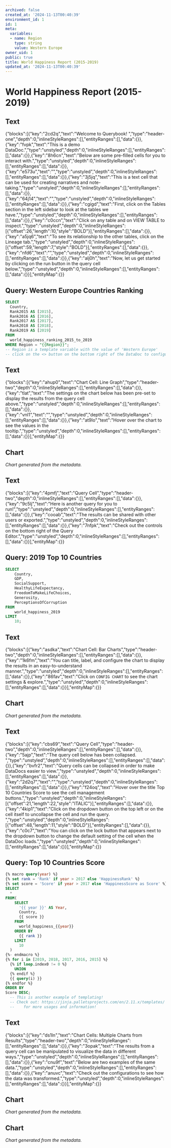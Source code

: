```yaml
---
archived: false
created_at: '2024-11-13T00:40:39'
environment_id: 1
id: 1
meta:
  variables:
  - name: Region
    type: string
    value: Western Europe
owner_uid: 1
public: true
title: World Happiness Report (2015-2019)
updated_at: '2024-11-13T00:40:39'
---
```


# World Happiness Report (2015-2019)

<!--
cell_type: text
created_at: '2024-11-13T00:40:39'
id: 1
meta:
  collapsed: false
updated_at: '2024-11-13T00:40:39'
-->
## Text

{"blocks":[{"key":"2cd2q","text":"Welcome to Querybook! ","type":"header-one","depth":0,"inlineStyleRanges":[],"entityRanges":[],"data":{}},{"key":"fvpk","text":"This is a demo DataDoc.","type":"unstyled","depth":0,"inlineStyleRanges":[],"entityRanges":[],"data":{}},{"key":"8h6cn","text":"Below are some pre-filled cells for you to interact with.","type":"unstyled","depth":0,"inlineStyleRanges":[],"entityRanges":[],"data":{}},{"key":"e573u","text":"","type":"unstyled","depth":0,"inlineStyleRanges":[],"entityRanges":[],"data":{}},{"key":"3j5jq","text":"This is a text cell that can be used for creating narratives and note-taking.","type":"unstyled","depth":0,"inlineStyleRanges":[],"entityRanges":[],"data":{}},{"key":"64j14","text":"","type":"unstyled","depth":0,"inlineStyleRanges":[],"entityRanges":[],"data":{}},{"key":"cgigd","text":"First, click on the Tables section in the left sidebar to look at the tables we have.","type":"unstyled","depth":0,"inlineStyleRanges":[],"entityRanges":[],"data":{}},{"key":"c0ccn","text":"Click on any table and on VIEW TABLE to inspect.","type":"unstyled","depth":0,"inlineStyleRanges":[{"offset":26,"length":10,"style":"BOLD"}],"entityRanges":[],"data":{}},{"key":"a5jq6","text":"To see its relationship to the other tables,  click on the Lineage tab.","type":"unstyled","depth":0,"inlineStyleRanges":[{"offset":59,"length":7,"style":"BOLD"}],"entityRanges":[],"data":{}},{"key":"nfd6","text":"","type":"unstyled","depth":0,"inlineStyleRanges":[],"entityRanges":[],"data":{}},{"key":"alj0h","text":"Now, let us get started by clicking on the run button in the query cell below.","type":"unstyled","depth":0,"inlineStyleRanges":[],"entityRanges":[],"data":{}}],"entityMap":{}}


<!--
cell_type: query
created_at: '2024-11-13T00:40:39'
id: 2
meta:
  engine: 1
  title: Western Europe Countries Ranking
updated_at: '2024-11-13T00:40:39'
-->
## Query: Western Europe Countries Ranking

```sql
SELECT
  Country,
  Rank2015 AS [2015],
  Rank2016 AS [2016],
  Rank2017 AS [2017],
  Rank2018 AS [2018],
  Rank2019 AS [2019]
FROM
  world_happiness_ranking_2015_to_2019
WHERE Region = "{{Region}}";
-- Region is a template variable with the value of 'Western Europe'
-- click on the <> button on the bottom right of the DataDoc to configure more!
```


<!--
cell_type: text
created_at: '2024-11-13T00:40:39'
id: 3
meta:
  collapsed: false
updated_at: '2024-11-13T00:40:39'
-->
## Text

{"blocks":[{"key":"ahup0","text":"Chart Cell: Line Graph","type":"header-two","depth":0,"inlineStyleRanges":[],"entityRanges":[],"data":{}},{"key":"tlat","text":"The settings on the chart below has been pre-set to display the results from the query cell above.","type":"unstyled","depth":0,"inlineStyleRanges":[],"entityRanges":[],"data":{}},{"key":"vnl1","text":"","type":"unstyled","depth":0,"inlineStyleRanges":[],"entityRanges":[],"data":{}},{"key":"at9lo","text":"Hover over the chart to see the values in the tooltip.","type":"unstyled","depth":0,"inlineStyleRanges":[],"entityRanges":[],"data":{}}],"entityMap":{}}


<!--
cell_type: chart
created_at: '2024-11-13T00:40:39'
id: 4
meta:
  chart:
    type: line
    x_axis:
      col_idx: 0
      label: Year
      sort:
        asc: true
        idx: 0
    y_axis:
      label: Rank
      series:
        '0':
          agg_type: sum
        '1':
          agg_type: sum
        '10':
          agg_type: sum
        '11':
          agg_type: sum
        '12':
          agg_type: sum
        '13':
          agg_type: sum
        '14':
          agg_type: sum
        '15':
          agg_type: sum
        '16':
          agg_type: sum
        '17':
          agg_type: sum
        '18':
          agg_type: sum
        '19':
          agg_type: sum
        '2':
          agg_type: sum
        '20':
          agg_type: sum
        '3':
          agg_type: sum
        '4':
          agg_type: sum
        '5':
          agg_type: sum
        '6':
          agg_type: sum
        '7':
          agg_type: sum
        '8':
          agg_type: sum
        '9':
          agg_type: sum
      stack: false
  collapsed: false
  data:
    source_type: cell_above
    transformations:
      aggregate: false
      format: {}
      switch: true
  title: Western Europe Countries Ranking
  visual:
    legend_position: top
updated_at: '2024-11-13T00:40:39'
-->
## Chart

*Chart generated from the metadata.*


<!--
cell_type: text
created_at: '2024-11-13T00:40:39'
id: 5
meta:
  collapsed: false
updated_at: '2024-11-13T00:40:39'
-->
## Text

{"blocks":[{"key":"4pmfj","text":"Query Cell","type":"header-two","depth":0,"inlineStyleRanges":[],"entityRanges":[],"data":{}},{"key":"9c5lj","text":"Here is another query for you to run!","type":"unstyled","depth":0,"inlineStyleRanges":[],"entityRanges":[],"data":{}},{"key":"cooab","text":"The results can be shared with other users or exported.","type":"unstyled","depth":0,"inlineStyleRanges":[],"entityRanges":[],"data":{}},{"key":"7nfpk","text":"Check out the controls on the bottom right of the Query Editor.","type":"unstyled","depth":0,"inlineStyleRanges":[],"entityRanges":[],"data":{}}],"entityMap":{}}


<!--
cell_type: query
created_at: '2024-11-13T00:40:39'
id: 6
meta:
  engine: 1
  title: 2019 Top 10 Countries
updated_at: '2024-11-13T00:40:39'
-->
## Query: 2019 Top 10 Countries

```sql
SELECT
    Country,
    GDP,
    SocialSupport,
    HealthyLifeExpectancy,
    FreedomToMakeLifeChoices,
    Generosity,
    PerceptionsOfCorruption
FROM
    world_happiness_2019
LIMIT
    10;
```


<!--
cell_type: text
created_at: '2024-11-13T00:40:39'
id: 7
meta:
  collapsed: false
updated_at: '2024-11-13T00:40:39'
-->
## Text

{"blocks":[{"key":"asdka","text":"Chart Cell: Bar Charts","type":"header-two","depth":0,"inlineStyleRanges":[],"entityRanges":[],"data":{}},{"key":"1k6fm","text":"You can title, label, and configure the chart to display the results in an easy-to-understand manner.","type":"unstyled","depth":0,"inlineStyleRanges":[],"entityRanges":[],"data":{}},{"key":"86fav","text":"Click on `CONFIG CHART` to see the chart settings & explore.","type":"unstyled","depth":0,"inlineStyleRanges":[],"entityRanges":[],"data":{}}],"entityMap":{}}


<!--
cell_type: chart
created_at: '2024-11-13T00:40:39'
id: 8
meta:
  chart:
    type: bar
    x_axis:
      col_idx: 0
      label: Categories
    y_axis:
      label: Score
      series:
        '0':
          agg_type: sum
        '1':
          agg_type: sum
        '10':
          agg_type: sum
        '2':
          agg_type: sum
        '3':
          agg_type: sum
        '4':
          agg_type: sum
        '5':
          agg_type: sum
        '6':
          agg_type: sum
        '7':
          agg_type: sum
        '8':
          agg_type: sum
        '9':
          agg_type: sum
      stack: false
  collapsed: false
  data:
    source_type: cell_above
    transformations:
      aggregate: false
      format: {}
      switch: true
  title: 2019 Top 10 Countries
  visual:
    legend_position: top
updated_at: '2024-11-13T00:40:39'
-->
## Chart

*Chart generated from the metadata.*


<!--
cell_type: text
created_at: '2024-11-13T00:40:39'
id: 9
meta:
  collapsed: false
updated_at: '2024-11-13T00:40:39'
-->
## Text

{"blocks":[{"key":"cbs69","text":"Query Cell","type":"header-two","depth":0,"inlineStyleRanges":[],"entityRanges":[],"data":{}},{"key":"5ajp","text":"The query cell below has been collapsed. ","type":"unstyled","depth":0,"inlineStyleRanges":[],"entityRanges":[],"data":{}},{"key":"bvfr2","text":"Query cells can be collapsed in order to make DataDocs easier to view.","type":"unstyled","depth":0,"inlineStyleRanges":[],"entityRanges":[],"data":{}},{"key":"2d2q7","text":"","type":"unstyled","depth":0,"inlineStyleRanges":[],"entityRanges":[],"data":{}},{"key":"f24oq","text":"Hover over the title Top 10 Countries Score to see the cell management buttons.","type":"unstyled","depth":0,"inlineStyleRanges":[{"offset":21,"length":22,"style":"ITALIC"}],"entityRanges":[],"data":{}},{"key":"4kip1","text":"Click on the dropdown button on the top left or on the cell itself to uncollapse the cell and run the query. ","type":"unstyled","depth":0,"inlineStyleRanges":[{"offset":48,"length":11,"style":"BOLD"}],"entityRanges":[],"data":{}},{"key":"c0c7","text":"You can click on the lock button that appears next to the dropdown button to change the default setting of the cell when the DataDoc loads.","type":"unstyled","depth":0,"inlineStyleRanges":[],"entityRanges":[],"data":{}}],"entityMap":{}}


<!--
cell_type: query
created_at: '2024-11-13T00:40:39'
id: 10
meta:
  collapsed: false
  engine: 1
  title: Top 10 Countries Score
updated_at: '2024-11-13T00:40:39'
-->
## Query: Top 10 Countries Score

```sql
{% macro query(year) %}
{% set rank = 'Rank' if year > 2017 else 'HappinessRank' %}
{% set score = 'Score' if year > 2017 else 'HappinessScore as Score' %}
SELECT
  *
FROM(
    SELECT
      '{{ year }}' AS Year,
      Country,
      {{ score }}
    FROM
      world_happiness_{{year}}
    ORDER BY
      {{ rank }}
    LIMIT
      10
  )
{%- endmacro %}
{% for i in [2019, 2018, 2017, 2016, 2015] %}
  {% if loop.index0 != 0 %}
    UNION
  {% endif %}
  {{ query(i) }}
{% endfor %}
ORDER BY
Score DESC;
  -- This is another example of templating!
  -- Check out: https://jinja.palletsprojects.com/en/2.11.x/templates/
  --    for more usages and information!
```


<!--
cell_type: text
created_at: '2024-11-13T00:40:39'
id: 11
meta:
  collapsed: false
updated_at: '2024-11-13T00:40:39'
-->
## Text

{"blocks":[{"key":"ds1ln","text":"Chart Cells: Multiple Charts from Results","type":"header-two","depth":0,"inlineStyleRanges":[],"entityRanges":[],"data":{}},{"key":"3opak","text":"The results from a query cell can be manipulated to visualize the data in different ways.","type":"unstyled","depth":0,"inlineStyleRanges":[],"entityRanges":[],"data":{}},{"key":"cnu9f","text":"Below are two examples of the same data.","type":"unstyled","depth":0,"inlineStyleRanges":[],"entityRanges":[],"data":{}},{"key":"anuvc","text":"Check out the configurations to see how the data was transformed.","type":"unstyled","depth":0,"inlineStyleRanges":[],"entityRanges":[],"data":{}}],"entityMap":{}}


<!--
cell_type: chart
created_at: '2024-11-13T00:40:39'
id: 12
meta:
  chart:
    type: bar
    x_axis:
      col_idx: 0
      label: Country
    y_axis:
      label: Happiness Score
      series:
        '0':
          agg_type: sum
        '1':
          agg_type: sum
          color: 1
        '2':
          agg_type: sum
          color: 5
        '3':
          agg_type: sum
        '4':
          agg_type: sum
          color: 6
        '5':
          agg_type: sum
          color: 9
      stack: false
  collapsed: false
  data:
    source_type: cell_above
    transformations:
      aggregate: true
      format:
        agg_col: 1
        series_col: 0
        value_cols:
        - 2
      switch: false
  title: Top 10 Countries Score
  visual:
    legend_position: top
updated_at: '2024-11-13T00:40:39'
-->
## Chart

*Chart generated from the metadata.*


<!--
cell_type: chart
created_at: '2024-11-13T00:40:39'
id: 13
meta:
  chart:
    type: histogram
    x_axis:
      col_idx: 0
      label: Year
    y_axis:
      label: Happiness Score
      series:
        '0':
          agg_type: sum
        '1':
          agg_type: sum
          color: 12
        '10':
          agg_type: sum
          color: 11
        '11':
          agg_type: sum
          color: 2
        '2':
          agg_type: sum
          color: 5
        '3':
          agg_type: sum
          color: 14
        '4':
          agg_type: sum
          color: 3
        '5':
          agg_type: sum
          color: 13
        '6':
          agg_type: sum
          color: 6
        '7':
          agg_type: sum
          color: 9
        '8':
          agg_type: sum
          color: 0
        '9':
          agg_type: sum
          color: 4
      stack: false
  collapsed: false
  data:
    source_type: cell_above
    transformations:
      aggregate: true
      format:
        agg_col: 0
        series_col: 1
        value_cols:
        - 2
      switch: false
  title: Top 10 Countries Score
  visual:
    legend_position: top
updated_at: '2024-11-13T00:40:39'
-->
## Chart

*Chart generated from the metadata.*
